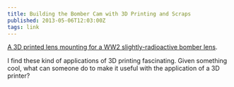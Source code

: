```yaml
---
title: Building the Bomber Cam with 3D Printing and Scraps
published: 2013-05-06T12:03:00Z
tags: link
---
```


[A 3D printed lens mounting for a WW2 slightly-radioactive bomber lens][post].

I find these kind of applications of 3D printing fascinating. Given something cool,
what can someone do to make it useful with the application of a 3D printer?

[post]: http://www.polygonsandwich.com/blog/2013/5/3/building-the-bomber-cam

